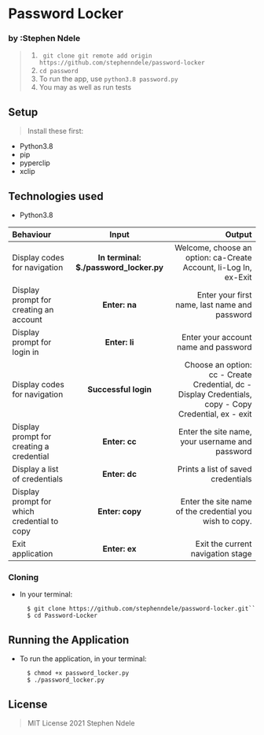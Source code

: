# Password Locker
### by :Stephen Ndele
 

 >1. `` git clone git remote add origin https://github.com/stephenndele/password-locker``
>2. ``cd password``
>3. To run the app,  use  ``` python3.8 password.py ```
>4. You may as well as run tests 



## Setup
> Install these first:
* Python3.8
* pip
* pyperclip
* xclip

## Technologies used
* Python3.8


| Behaviour | Input | Output |
| :---------------- | :---------------: | ------------------: |
| Display codes for navigation | **In terminal: $./password_locker.py** | Welcome, choose an option: ca-Create Account, li-Log In, ex-Exit |
| Display prompt for creating an account | **Enter: na** | Enter your first name, last name and password |
| Display prompt for login in | **Enter: li** | Enter your account name and password |
| Display codes for navigation | **Successful login** | Choose an option: cc - Create Credential, dc - Display Credentials, copy - Copy Credential, ex - exit |
| Display prompt for creating a credential | **Enter: cc** | Enter the site name, your username and password |
| Display a list of credentials | **Enter: dc** | Prints a list of saved credentials |
| Display prompt for which credential to copy | **Enter: copy** | Enter the site name of the credential you wish to copy. |
| Exit application | **Enter: ex** | Exit the current navigation stage |


### Cloning
* In your terminal:
        
        $ git clone https://github.com/stephenndele/password-locker.git``
        $ cd Password-Locker

## Running the Application
* To run the application, in your terminal:

        $ chmod +x password_locker.py
        $ ./password_locker.py
        



## License
> MIT License 2021 Stephen Ndele

